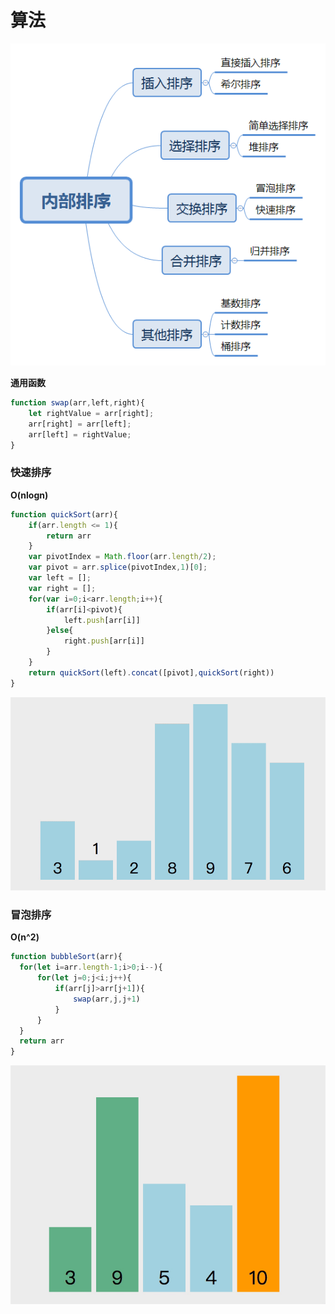 # 算法

![sort](../assets/sort.png)

**通用函数**

```js
function swap(arr,left,right){
    let rightValue = arr[right];
    arr[right] = arr[left];
    arr[left] = rightValue;
}
```


### 快速排序 

**O(nlogn)**

```js
function quickSort(arr){
    if(arr.length <= 1){
        return arr
    }
    var pivotIndex = Math.floor(arr.length/2);
    var pivot = arr.splice(pivotIndex,1)[0];
    var left = [];
    var right = [];
    for(var i=0;i<arr.length;i++){
        if(arr[i]<pivot){
            left.push[arr[i]]
        }else{
            right.push[arr[i]]
        }
    }
    return quickSort(left).concat([pivot],quickSort(right))
}
```

![quickSort](../assets/quickSort.gif)

### 冒泡排序

**O(n^2)**

```js
function bubbleSort(arr){
  for(let i=arr.length-1;i>0;i--){
      for(let j=0;j<i;j++){
          if(arr[j]>arr[j+1]){
              swap(arr,j,j+1)
          }
      }
  }
  return arr
}
```

![bubbleSort](../assets/bubbleSort.gif)
